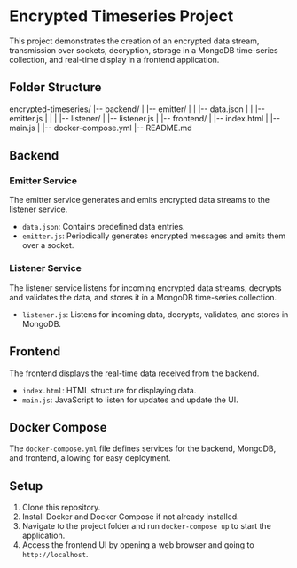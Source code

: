 # Encrypted Timeseries Project

This project demonstrates the creation of an encrypted data stream, transmission over sockets, decryption, storage in a MongoDB time-series collection, and real-time display in a frontend application.

## Folder Structure

encrypted-timeseries/
|-- backend/
| |-- emitter/
| | |-- data.json
| | |-- emitter.js
| |
| |-- listener/
| |-- listener.js
|
|-- frontend/
| |-- index.html
| |-- main.js
|
|-- docker-compose.yml
|-- README.md

## Backend

### Emitter Service

The emitter service generates and emits encrypted data streams to the listener service.

- `data.json`: Contains predefined data entries.
- `emitter.js`: Periodically generates encrypted messages and emits them over a socket.

### Listener Service

The listener service listens for incoming encrypted data streams, decrypts and validates the data, and stores it in a MongoDB time-series collection.

- `listener.js`: Listens for incoming data, decrypts, validates, and stores in MongoDB.

## Frontend

The frontend displays the real-time data received from the backend.

- `index.html`: HTML structure for displaying data.
- `main.js`: JavaScript to listen for updates and update the UI.

## Docker Compose

The `docker-compose.yml` file defines services for the backend, MongoDB, and frontend, allowing for easy deployment.

## Setup

1. Clone this repository.
2. Install Docker and Docker Compose if not already installed.
3. Navigate to the project folder and run `docker-compose up` to start the application.
4. Access the frontend UI by opening a web browser and going to `http://localhost`.